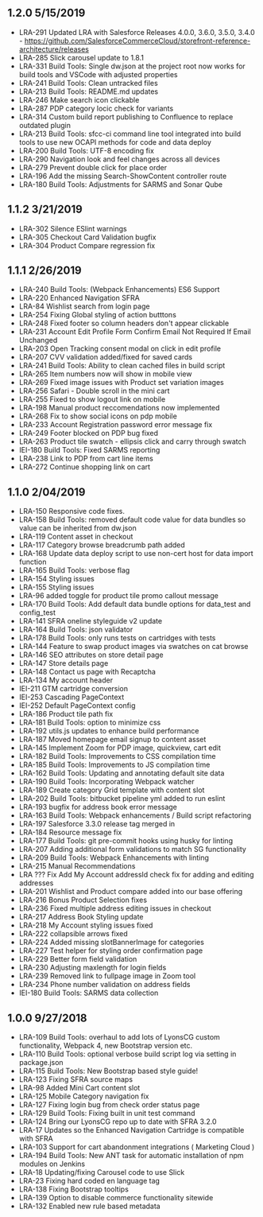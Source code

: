 ## 1.2.0  5/15/2019

- LRA-291	Updated LRA with Salesforce Releases 4.0.0, 3.6.0, 3.5.0, 3.4.0 - https://github.com/SalesforceCommerceCloud/storefront-reference-architecture/releases
- LRA-285	Slick carousel update to 1.8.1
- LRA-331	Build Tools: Single dw.json at the project root now works for build tools and VSCode with adjusted properties 
- LRA-241	Build Tools: Clean untracked files
- LRA-213	Build Tools: README.md updates
- LRA-246	Make search icon clickable
- LRA-287	PDP category locic check for variants
- LRA-314	Custom build report publishing to Confluence to replace outdated plugin
- LRA-213	Build Tools: sfcc-ci command line tool integrated into build tools to use new OCAPI methods for code and data deploy
- LRA-200	Build Tools: UTF-8 encoding fix
- LRA-290	Navigation look and feel changes across all devices
- LRA-279	Prevent double click for place order
- LRA-196	Add the missing Search-ShowContent controller route
- LRA-180	Build Tools: Adjustments for SARMS and Sonar Qube

## 1.1.2  3/21/2019

- LRA-302	Silence ESlint warnings
- LRA-305	Checkout Card Validation bugfix
- LRA-304	Product Compare regression fix

## 1.1.1  2/26/2019

- LRA-240	Build Tools:  (Webpack Enhancements) ES6 Support
- LRA-220	Enhanced Navigation SFRA
- LRA-84	Wishlist search from login page
- LRA-254	Fixing Global styling of action butttons
- LRA-248	Fixed footer so column headers don't appear clickable
- LRA-231	Account Edit Profile Form Confirm Email Not Required If Email Unchanged
- LRA-203	Open Tracking consent modal on click in edit profile
- LRA-207	CVV validation added/fixed for saved cards
- LRA-241	Build Tools: Ability to clean cached files in build script
- LRA-265	Item numbers now will show in mobile view
- LRA-269	Fixed image issues with Product set variation images
- LRA-256	Safari - Double scroll in the mini cart
- LRA-255	Fixed to show logout link on mobile
- LRA-198	Manual product reccomendations now implemented
- LRA-268	Fix to show social icons on pdp mobile
- LRA-233	Account Registration password error message fix
- LRA-249	Footer blocked on PDP bug fixed
- LRA-263	Product tile swatch - ellipsis click and carry through swatch
- IEI-180	Build Tools: Fixed SARMS reporting
- LRA-238	Link to PDP from cart line items
- LRA-272	Continue shopping link on cart

## 1.1.0  2/04/2019

- LRA-150	Responsive code fixes.
- LRA-158	Build Tools: removed default code value for data bundles so value can be inherited from dw.json
- LRA-119	Content asset in checkout
- LRA-117	Category browse breadcrumb path added
- LRA-168	Update data deploy script to use non-cert host for data import function
- LRA-165	Build Tools: verbose flag
- LRA-154	Styling issues
- LRA-155	Styling issues
- LRA-96	added toggle for product tile promo callout message
- LRA-170	Build Tools: Add default data bundle options for data_test and config_test
- LRA-141	SFRA oneline styleguide v2 update
- LRA-164	Build Tools: json validator
- LRA-178	Build Tools: only runs tests on cartridges with tests
- LRA-144	Feature to swap product images via swatches on cat browse
- LRA-146	SEO attributes on store detail page
- LRA-147	Store details page
- LRA-148	Contact us page with Recaptcha
- LRA-134	My account header
- IEI-211	GTM cartridge conversion
- IEI-253	Cascading PageContext
- IEI-252	Default PageContext config
- LRA-186	Product tile path fix
- LRA-181	Build Tools: option to minimize css
- LRA-192	utils.js updates to enhance build performance
- LRA-187	Moved homepage email signup to content asset
- LRA-145	Implement Zoom for PDP image, quickview, cart edit
- LRA-182	Build Tools: Improvements to CSS compilation time
- LRA-185	Build Tools: Improvements to JS compilation time
- LRA-162	Build Tools: Updating and annotating default site data
- LRA-190	Build Tools: Incorporating Webpack watcher
- LRA-189	Create category Grid template with content slot
- LRA-202	Build Tools: bitbucket pipeline yml added to run eslint
- LRA-193	bugfix for address book error message
- LRA-163	Build Tools: Webpack enhancements / Build script refactoring
- LRA-197	Salesforce 3.3.0 release tag merged in
- LRA-184	Resource message fix
- LRA-177	Build Tools: git pre-commit hooks using husky for linting
- LRA-207	Adding additional form validations to match SG functionality
- LRA-209	Build Tools: Webpack Enhancements with linting
- LRA-215	Manual Recommendations
- LRA ???	Fix Add My Account addressId check fix for adding and editing addresses
- LRA-201	Wishlist and Product compare added into our base offering
- LRA-216	Bonus Product Selection fixes
- LRA-236	Fixed multiple address editing issues in checkout
- LRA-217	Address Book Styling update
- LRA-218	My Account styling issues fixed
- LRA-222	collapsible arrows fixed
- LRA-224	Added missing slotBannerImage for categories
- LRA-227	Test helper for styling order confirmation page
- LRA-229	Better form field validation
- LRA-230	Adjusting maxlength for login fields
- LRA-239	Removed link to fullpage image in Zoom tool
- LRA-234	Phone number validation on address fields
- IEI-180	Build Tools: SARMS data collection

## 1.0.0  9/27/2018

- LRA-109	Build Tools: overhaul to add lots of LyonsCG custom functionality, Webpack 4, new Bootstrap version etc.
- LRA-110	Build Tools: optional verbose build script log via setting in package.json
- LRA-115	Build Tools: New Bootstrap based style guide!
- LRA-123	Fixing SFRA source maps
- LRA-98	Added Mini Cart content slot
- LRA-125	Mobile Category navigation fix
- LRA-127	Fixing login bug from check order status page
- LRA-129	Build Tools: Fixing built in unit test command
- LRA-124	Bring our LyonsCG repo up to date with SFRA 3.2.0
- LRA-17	Updates so the Enhanced Navigation Cartridge is compatible with SFRA
- LRA-103	Support for cart abandonment integrations ( Marketing Cloud )
- LRA-194	Build Tools: New ANT task for automatic installation of npm modules on Jenkins
- LRA-18	Updating/fixing Carousel code to use Slick
- LRA-23	Fixing hard coded en language tag
- LRA-138	Fixing Bootstrap tooltips
- LRA-139	Option to disable commerce functionality sitewide
- LRA-132	Enabled new rule based metadata


